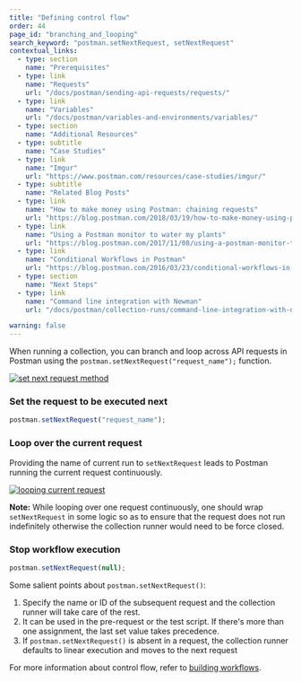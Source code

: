 ```yaml
---
title: "Defining control flow"
order: 44
page_id: "branching_and_looping"
search_keyword: "postman.setNextRequest, setNextRequest"
contextual_links:
  - type: section
    name: "Prerequisites"
  - type: link
    name: "Requests"
    url: "/docs/postman/sending-api-requests/requests/"
  - type: link
    name: "Variables"
    url: "/docs/postman/variables-and-environments/variables/"
  - type: section
    name: "Additional Resources"
  - type: subtitle
    name: "Case Studies"
  - type: link
    name: "Imgur"
    url: "https://www.postman.com/resources/case-studies/imgur/"
  - type: subtitle
    name: "Related Blog Posts"
  - type: link
    name: "How to make money using Postman: chaining requests"
    url: "https://blog.postman.com/2018/03/19/how-to-make-money-using-postman-chaining-requests/"
  - type: link
    name: "Using a Postman monitor to water my plants"
    url: "https://blog.postman.com/2017/11/08/using-a-postman-monitor-to-water-my-plants/"
  - type: link
    name: "Conditional Workflows in Postman"
    url: "https://blog.postman.com/2016/03/23/conditional-workflows-in-postman/"
  - type: section
    name: "Next Steps"
  - type: link
    name: "Command line integration with Newman"
    url: "/docs/postman/collection-runs/command-line-integration-with-newman/"

warning: false
---
```


When running a collection, you can branch and loop across API requests in Postman using the `postman.setNextRequest("request_name");` function.

[![set next request method](https://assets.postman.com/postman-docs/Test_script10.png)](https://assets.postman.com/postman-docs/Test_script10.png)

### Set the request to be executed next

```js
postman.setNextRequest("request_name");
```

### Loop over the current request

Providing the name of current run to `setNextRequest` leads to Postman running the current request continuously.

[![looping current request](https://assets.postman.com/postman-docs/branching_and_looping/branching_and_looping.png)](https://assets.postman.com/postman-docs/branching_and_looping/branching_and_looping.png)

**Note:** While looping over one request continuously, one should wrap `setNextRequest` in some logic so as to ensure that the request does not run indefinitely otherwise the collection runner would need to be force closed.

### Stop workflow execution

```js
postman.setNextRequest(null);
```

Some salient points about `postman.setNextRequest()`:

1. Specify the name or ID of the subsequent request and the collection runner will take care of the rest.
1. It can be used in the pre-request or the test script. If there's more than one assignment, the last set value takes precedence.
1. If `postman.setNextRequest()` is absent in a request, the collection runner defaults to linear execution and moves to the next request

For more information about control flow, refer to [building workflows](/docs/postman/collection-runs/building-workflows/).
